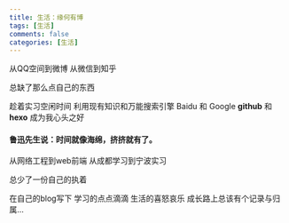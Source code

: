 ```yaml
---
title: 生活：缘何有博
tags: [生活]
comments: false
categories: [生活]
---
```

从QQ空间到微博
从微信到知乎

总缺了那么点自己的东西

趁着实习空闲时间
利用现有知识和万能搜索引擎
Baidu 和 Google
**github** 和 **hexo** 成为我心头之好

#### 鲁迅先生说：时间就像海绵，挤挤就有了。

从网络工程到web前端
从成都学习到宁波实习

总少了一份自己的执着

在自己的blog写下
学习的点点滴滴
生活的喜怒哀乐
成长路上总该有个记录与归属...






